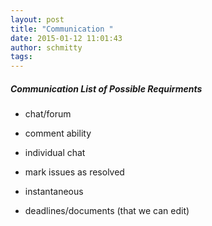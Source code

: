 ```yaml
---
layout: post
title: "Communication "
date: 2015-01-12 11:01:43
author: schmitty
tags: 
---
```


#####  **Communication List of Possible Requirments**


+ chat/forum

+ comment ability

+ individual chat

+ mark issues as resolved

+ instantaneous

+ deadlines/documents (that we can edit)
